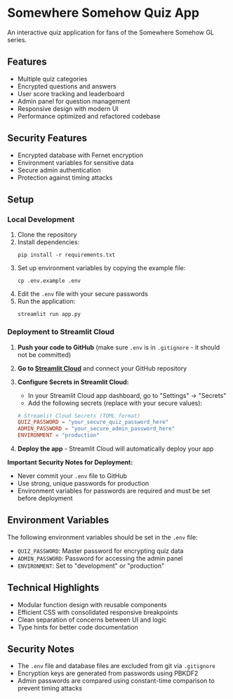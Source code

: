 # Somewhere Somehow Quiz App

An interactive quiz application for fans of the Somewhere Somehow GL series.

## Features

- Multiple quiz categories
- Encrypted questions and answers
- User score tracking and leaderboard
- Admin panel for question management
- Responsive design with modern UI
- Performance optimized and refactored codebase

## Security Features

- Encrypted database with Fernet encryption
- Environment variables for sensitive data
- Secure admin authentication
- Protection against timing attacks

## Setup

### Local Development

1. Clone the repository
2. Install dependencies:
   ```
   pip install -r requirements.txt
   ```
3. Set up environment variables by copying the example file:
   ```
   cp .env.example .env
   ```
4. Edit the `.env` file with your secure passwords
5. Run the application:
   ```
   streamlit run app.py
   ```

### Deployment to Streamlit Cloud

1. **Push your code to GitHub** (make sure `.env` is in `.gitignore` - it should not be committed)

2. **Go to [Streamlit Cloud](https://share.streamlit.io/)** and connect your GitHub repository

3. **Configure Secrets in Streamlit Cloud:**
   - In your Streamlit Cloud app dashboard, go to "Settings" → "Secrets"
   - Add the following secrets (replace with your secure values):
   
   ```toml
   # Streamlit Cloud Secrets (TOML format)
   QUIZ_PASSWORD = "your_secure_quiz_password_here"
   ADMIN_PASSWORD = "your_secure_admin_password_here"
   ENVIRONMENT = "production"
   ```

4. **Deploy the app** - Streamlit Cloud will automatically deploy your app

**Important Security Notes for Deployment:**
- Never commit your `.env` file to GitHub
- Use strong, unique passwords for production
- Environment variables for passwords are required and must be set before deployment

## Environment Variables

The following environment variables should be set in the `.env` file:

- `QUIZ_PASSWORD`: Master password for encrypting quiz data
- `ADMIN_PASSWORD`: Password for accessing the admin panel
- `ENVIRONMENT`: Set to "development" or "production"

## Technical Highlights

- Modular function design with reusable components
- Efficient CSS with consolidated responsive breakpoints
- Clean separation of concerns between UI and logic
- Type hints for better code documentation

## Security Notes

- The `.env` file and database files are excluded from git via `.gitignore`
- Encryption keys are generated from passwords using PBKDF2
- Admin passwords are compared using constant-time comparison to prevent timing attacks